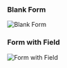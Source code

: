 ### Blank Form

![Blank Form](https://github.com/Aizarrahima/data-mahasiswa/assets/70837905/b31ff3a2-013a-4da0-8172-91e0533ce59a.png)

### Form with Field

![Form with Field](https://github.com/Aizarrahima/data-mahasiswa/assets/70837905/20d3563d-925f-4dbc-9dd6-dc7090b94c09.png)

